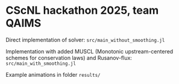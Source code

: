 # CScNL hackathon 2025, team QAIMS

Direct implementation of solver: `src/main_without_smoothing.jl`

Implementation with added MUSCL (Monotonic upstream-centered schemes for conservation laws) and Rusanov-flux: `src/main_with_smoothing.jl`

Example animations in folder `results/`

